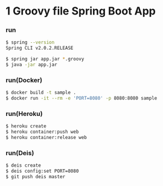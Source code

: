 # 1 Groovy file Spring Boot App

### run 

```bash
$ spring --version
Spring CLI v2.0.2.RELEASE

$ spring jar app.jar *.groovy
$ java -jar app.jar
```


### run(Docker)

```bash
$ docker build -t sample .
$ docker run -it --rm -e 'PORT=8080' -p 8080:8080 sample
```


### run(Heroku)

```bash
$ heroku create 
$ heroku container:push web
$ heroku container:release web
```


### run(Deis)

```bash
$ deis create 
$ deis config:set PORT=8080
$ git push deis master
```

